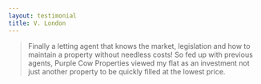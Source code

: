 ```yaml
---
layout: testimonial
title: V. London
---
```

> Finally a letting agent that knows the market, legislation and how to maintain a property without needless costs! So fed up with previous agents, Purple Cow Properties viewed my flat as an investment not just another property to be quickly filled at the lowest price.